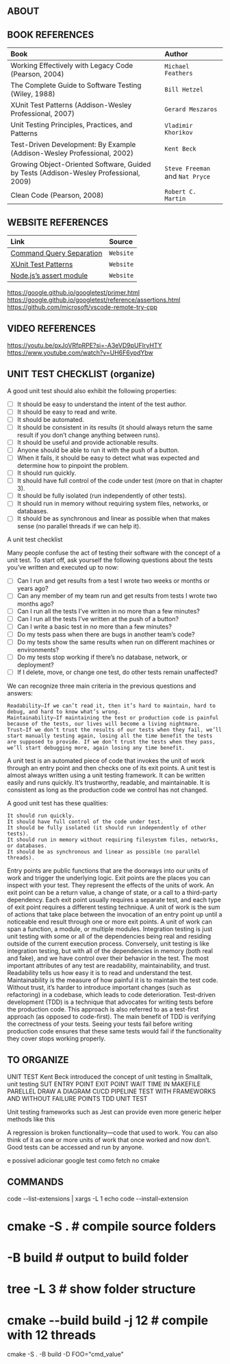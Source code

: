 ## ABOUT

## BOOK REFERENCES

| Book | Author |
| :--- | :----- |
| Working Effectively with Legacy Code (Pearson, 2004) | `Michael Feathers` |
| The Complete Guide to Software Testing (Wiley, 1988) | `Bill Hetzel` |
| XUnit Test Patterns (Addison-Wesley Professional, 2007) | `Gerard Meszaros` |
| Unit Testing Principles, Practices, and Patterns | `Vladimir Khorikov` |
| Test-Driven Development: By Example (Addison-Wesley Professional, 2002) | `Kent Beck` |
| Growing Object-Oriented Software, Guided by Tests (Addison-Wesley Professional, 2009) | `Steve Freeman` and `Nat Pryce` |
| Clean Code (Pearson, 2008) | `Robert C. Martin` |

## WEBSITE REFERENCES

| Link | Source |
| :--- | :----- |
| [Command Query Separation](https://martinfowler.com/bliki/CommandQuerySeparation.html) | `Website` |
| [XUnit Test Patterns](https://xunitpatterns.com) | `Website` |
| [Node.js’s assert module](https://nodejs.org/api/assert.html) | `Website` |
https://google.github.io/googletest/primer.html
https://google.github.io/googletest/reference/assertions.html
https://github.com/microsoft/vscode-remote-try-cpp


## VIDEO REFERENCES

https://youtu.be/pxJoVRfpRPE?si=-A3eVD9pUFIryHTY
https://www.youtube.com/watch?v=UH6F6ypdYbw

## UNIT TEST CHECKLIST (organize)

A good unit test should also exhibit the following properties:

- [ ] It should be easy to understand the intent of the test author.
- [ ] It should be easy to read and write.
- [ ] It should be automated.
- [ ] It should be consistent in its results (it should always return the same result if you don’t change anything between runs).
- [ ] It should be useful and provide actionable results.
- [ ] Anyone should be able to run it with the push of a button.
- [ ] When it fails, it should be easy to detect what was expected and determine how to pinpoint the problem.
- [ ] It should run quickly.
- [ ] It should have full control of the code under test (more on that in chapter 3).
- [ ] It should be fully isolated (run independently of other tests).
- [ ] It should run in memory without requiring system files, networks, or databases.
- [ ] It should be as synchronous and linear as possible when that makes sense (no parallel threads if we can help it).

A unit test checklist

Many people confuse the act of testing their software with the concept of a unit test. To start off, ask yourself the following questions about the tests you’ve written and executed up to now:

- [ ] Can I run and get results from a test I wrote two weeks or months or years ago?
- [ ] Can any member of my team run and get results from tests I wrote two months ago?
- [ ] Can I run all the tests I’ve written in no more than a few minutes?
- [ ] Can I run all the tests I’ve written at the push of a button?
- [ ] Can I write a basic test in no more than a few minutes?
- [ ] Do my tests pass when there are bugs in another team’s code?
- [ ] Do my tests show the same results when run on different machines or environments?
- [ ] Do my tests stop working if there’s no database, network, or deployment?
- [ ] If I delete, move, or change one test, do other tests remain unaffected?

We can recognize three main criteria in the previous questions and answers:

    Readability—If we can’t read it, then it’s hard to maintain, hard to debug, and hard to know what’s wrong.
    Maintainability—If maintaining the test or production code is painful because of the tests, our lives will become a living nightmare.
    Trust—If we don’t trust the results of our tests when they fail, we’ll start manually testing again, losing all the time benefit the tests are supposed to provide. If we don’t trust the tests when they pass, we’ll start debugging more, again losing any time benefit.

A unit test is an automated piece of code that invokes the unit of work through an entry point and then checks one of its exit points. A unit test is almost always written using a unit testing framework. It can be written easily and runs quickly. It’s trustworthy, readable, and maintainable. It is consistent as long as the production code we control has not changed.

A good unit test has these qualities:

    It should run quickly.
    It should have full control of the code under test.
    It should be fully isolated (it should run independently of other tests).
    It should run in memory without requiring filesystem files, networks, or databases.
    It should be as synchronous and linear as possible (no parallel threads).

Entry points are public functions that are the doorways into our units of work and trigger the underlying logic. Exit points are the places you can inspect with your test. They represent the effects of the units of work.
An exit point can be a return value, a change of state, or a call to a third-party dependency. Each exit point usually requires a separate test, and each type of exit point requires a different testing technique.
A unit of work is the sum of actions that take place between the invocation of an entry point up until a noticeable end result through one or more exit points. A unit of work can span a function, a module, or multiple modules.
Integration testing is just unit testing with some or all of the dependencies being real and residing outside of the current execution process. Conversely, unit testing is like integration testing, but with all of the dependencies in memory (both real and fake), and we have control over their behavior in the test.
The most important attributes of any test are readability, maintainability, and trust. Readability tells us how easy it is to read and understand the test. Maintainability is the measure of how painful it is to maintain the test code. Without trust, it’s harder to introduce important changes (such as refactoring) in a codebase, which leads to code deterioration.
Test-driven development (TDD) is a technique that advocates for writing tests before the production code. This approach is also referred to as a test-first approach (as opposed to code-first).
The main benefit of TDD is verifying the correctness of your tests. Seeing your tests fail before writing production code ensures that these same tests would fail if the functionality they cover stops working properly.

## TO ORGANIZE

UNIT TEST
Kent Beck introduced the concept of unit testing in Smalltalk, unit testing
SUT
ENTRY POINT
EXIT POINT
WAIT TIME IN MAKEFILE PARELLEL
DRAW A DIAGRAM
CI/CD PIPELINE
TEST WITH FRAMEWORKS AND WITHOUT
FAILURE POINTS
TDD UNIT TEST

Unit testing frameworks such as Jest can provide even more generic helper methods like this

A regression is broken functionality—code that used to work. You can also think of it as one or more units of work that once worked and now don’t.
Good tests can be accessed and run by anyone.

e possivel adicionar google test como fetch no cmake

## COMMANDS

code --list-extensions | xargs -L 1 echo code --install-extension
# cmake -S . # compile source folders
# -B build # output to build folder
# tree -L 3 # show folder structure
# cmake --build build -j 12 # compile with 12 threads
cmake -S . -B build -D FOO="cmd_value"